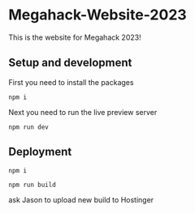 # Megahack-Website-2023

This is the website for Megahack 2023!

## Setup and development

First you need to install the packages

```
npm i
```

Next you need to run the live preview server

```
npm run dev
```

## Deployment

```
npm i
```

```
npm run build
```

ask Jason to upload new build to Hostinger 